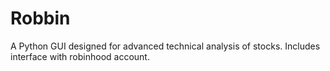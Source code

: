 # Robbin
A Python GUI designed for advanced technical analysis of stocks.  Includes interface with robinhood account.
